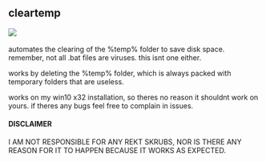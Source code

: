 ## cleartemp

<a href="http://www.somsubhra.com/github-release-stats/?username=Whatevr&repository=cleartemp"><img src="https://img.shields.io/github/downloads/Whatevr/cleartemp/total.svg"></a>&nbsp;&nbsp;
</p>

automates the clearing of the %temp% folder to save disk space.
remember, not all .bat files are viruses. this isnt one either.

works by deleting the %temp% folder, which is always packed with temporary folders that are useless.

works on my win10 x32 installation, so theres no reason it shouldnt work on yours.
if theres any bugs feel free to complain in issues.

#### DISCLAIMER
I AM NOT RESPONSIBLE FOR ANY REKT SKRUBS, NOR IS THERE ANY REASON FOR IT TO HAPPEN BECAUSE IT WORKS AS EXPECTED.

